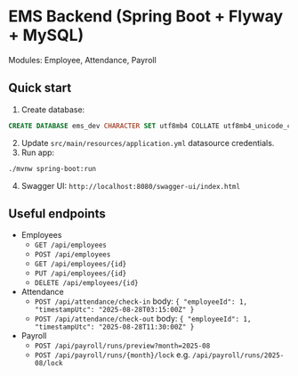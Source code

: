 # EMS Backend (Spring Boot + Flyway + MySQL)

Modules: Employee, Attendance, Payroll

## Quick start
1. Create database:
```sql
CREATE DATABASE ems_dev CHARACTER SET utf8mb4 COLLATE utf8mb4_unicode_ci;
```
2. Update `src/main/resources/application.yml` datasource credentials.
3. Run app:
```bash
./mvnw spring-boot:run
```
4. Swagger UI: `http://localhost:8080/swagger-ui/index.html`

## Useful endpoints
- Employees
  - `GET /api/employees`
  - `POST /api/employees`
  - `GET /api/employees/{id}`
  - `PUT /api/employees/{id}`
  - `DELETE /api/employees/{id}`
- Attendance
  - `POST /api/attendance/check-in` body: `{ "employeeId": 1, "timestampUtc": "2025-08-28T03:15:00Z" }`
  - `POST /api/attendance/check-out` body: `{ "employeeId": 1, "timestampUtc": "2025-08-28T11:30:00Z" }`
- Payroll
  - `POST /api/payroll/runs/preview?month=2025-08`
  - `POST /api/payroll/runs/{month}/lock`  e.g. `/api/payroll/runs/2025-08/lock`


